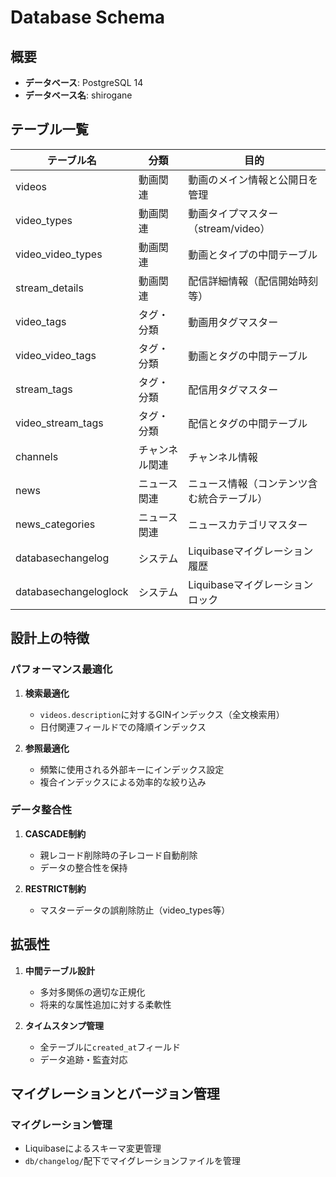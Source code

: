 # Database Schema

## 概要

- **データベース**: PostgreSQL 14
- **データベース名**: shirogane

## テーブル一覧

| テーブル名                 | 分類      | 目的                      |
|-----------------------|---------|-------------------------|
| videos                | 動画関連    | 動画のメイン情報と公開日を管理         |
| video_types           | 動画関連    | 動画タイプマスター（stream/video） |
| video_video_types     | 動画関連    | 動画とタイプの中間テーブル           |
| stream_details        | 動画関連    | 配信詳細情報（配信開始時刻等）         |
| video_tags            | タグ・分類   | 動画用タグマスター               |
| video_video_tags      | タグ・分類   | 動画とタグの中間テーブル            |
| stream_tags           | タグ・分類   | 配信用タグマスター               |
| video_stream_tags     | タグ・分類   | 配信とタグの中間テーブル            |
| channels              | チャンネル関連 | チャンネル情報                 |
| news                  | ニュース関連  | ニュース情報（コンテンツ含む統合テーブル）   |
| news_categories       | ニュース関連  | ニュースカテゴリマスター            |
| databasechangelog     | システム    | Liquibaseマイグレーション履歴     |
| databasechangeloglock | システム    | Liquibaseマイグレーションロック    |

## 設計上の特徴

### パフォーマンス最適化
1. **検索最適化**
   - `videos.description`に対するGINインデックス（全文検索用）
   - 日付関連フィールドでの降順インデックス

2. **参照最適化**  
   - 頻繁に使用される外部キーにインデックス設定
   - 複合インデックスによる効率的な絞り込み

### データ整合性
1. **CASCADE制約**
   - 親レコード削除時の子レコード自動削除
   - データの整合性を保持

2. **RESTRICT制約**
   - マスターデータの誤削除防止（video_types等）

## 拡張性
1. **中間テーブル設計**
   - 多対多関係の適切な正規化
   - 将来的な属性追加に対する柔軟性

2. **タイムスタンプ管理**
   - 全テーブルに`created_at`フィールド
   - データ追跡・監査対応

## マイグレーションとバージョン管理

### マイグレーション管理
- Liquibaseによるスキーマ変更管理
- `db/changelog/`配下でマイグレーションファイルを管理
